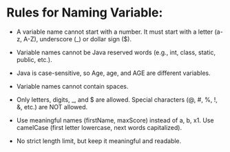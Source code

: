 # Rules for Naming Variable:
* A variable name cannot start with a number.
It must start with a letter (a-z, A-Z), underscore (_) or dollar sign ($).

* Variable names cannot be Java reserved words (e.g., int, class, static, public, etc.).

* Java is case-sensitive, so Age, age, and AGE are different variables.

* Variable names cannot contain spaces.

* Only letters, digits, _, and $ are allowed.
Special characters (@, #, %, !, &, etc.) are NOT allowed.

* Use meaningful names (firstName, maxScore) instead of a, b, x1.
Use camelCase (first letter lowercase, next words capitalized).

* No strict length limit, but keep it meaningful and readable.